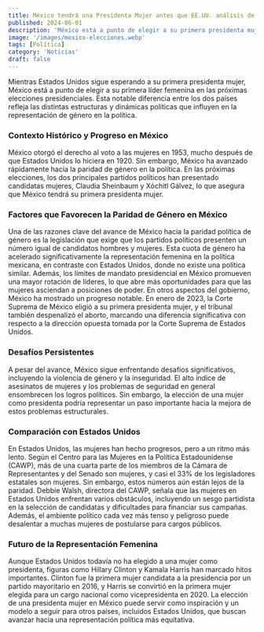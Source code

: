```yaml
---
title: México tendrá una Presidenta Mujer antes que EE.UU. análisis de las razones
published: 2024-06-01
description: 'México está a punto de elegir a su primera presidenta mujer, destacando un rápido avance hacia la paridad de género en comparación con Estados Unidos'
image: '/images/mexico-elecciones.webp'
tags: [Política]
category: 'Noticias'
draft: false 
---
```

Mientras Estados Unidos sigue esperando a su primera presidenta mujer, México está a punto de elegir a su primera líder femenina en las próximas elecciones presidenciales. Esta notable diferencia entre los dos países refleja las distintas estructuras y dinámicas políticas que influyen en la representación de género en la política.
### Contexto Histórico y Progreso en México
México otorgó el derecho al voto a las mujeres en 1953, mucho después de que Estados Unidos lo hiciera en 1920. Sin embargo, México ha avanzado rápidamente hacia la paridad de género en la política. En las próximas elecciones, los dos principales partidos políticos han presentado candidatas mujeres, Claudia Sheinbaum y Xóchitl Gálvez, lo que asegura que México tendrá su primera presidenta mujer.
### Factores que Favorecen la Paridad de Género en México
Una de las razones clave del avance de México hacia la paridad política de género es la legislación que exige que los partidos políticos presenten un número igual de candidatos hombres y mujeres. Esta cuota de género ha acelerado significativamente la representación femenina en la política mexicana, en contraste con Estados Unidos, donde no existe una política similar. Además, los límites de mandato presidencial en México promueven una mayor rotación de líderes, lo que abre más oportunidades para que las mujeres asciendan a posiciones de poder.
En otros aspectos del gobierno, México ha mostrado un progreso notable. En enero de 2023, la Corte Suprema de México eligió a su primera presidenta mujer, y el tribunal también despenalizó el aborto, marcando una diferencia significativa con respecto a la dirección opuesta tomada por la Corte Suprema de Estados Unidos.
### Desafíos Persistentes
A pesar del avance, México sigue enfrentando desafíos significativos, incluyendo la violencia de género y la inseguridad. El alto índice de asesinatos de mujeres y los problemas de seguridad en general ensombrecen los logros políticos. Sin embargo, la elección de una mujer como presidenta podría representar un paso importante hacia la mejora de estos problemas estructurales.
### Comparación con Estados Unidos
En Estados Unidos, las mujeres han hecho progresos, pero a un ritmo más lento. Según el Centro para las Mujeres en la Política Estadounidense (CAWP), más de una cuarta parte de los miembros de la Cámara de Representantes y del Senado son mujeres, y casi el 33% de los legisladores estatales son mujeres. Sin embargo, estos números aún están lejos de la paridad.
Debbie Walsh, directora del CAWP, señala que las mujeres en Estados Unidos enfrentan varios obstáculos, incluyendo un sesgo partidista en la selección de candidatas y dificultades para financiar sus campañas. Además, el ambiente político cada vez más tenso y peligroso puede desalentar a muchas mujeres de postularse para cargos públicos.
### Futuro de la Representación Femenina
Aunque Estados Unidos todavía no ha elegido a una mujer como presidenta, figuras como Hillary Clinton y Kamala Harris han marcado hitos importantes. Clinton fue la primera mujer candidata a la presidencia por un partido mayoritario en 2016, y Harris se convirtió en la primera mujer elegida para un cargo nacional como vicepresidenta en 2020.
La elección de una presidenta mujer en México puede servir como inspiración y un modelo a seguir para otros países, incluidos Estados Unidos, que buscan avanzar hacia una representación política más equitativa.